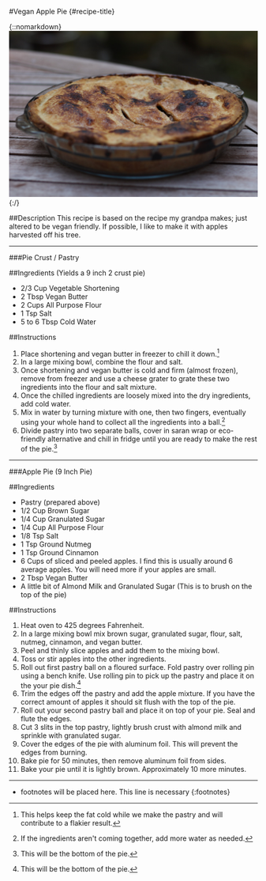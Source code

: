 #Vegan Apple Pie {#recipe-title}

<div markdown=1 class="image-and-text">

{::nomarkdown} 
<img src="images/recipe-images/apple-pie.JPG" class="image" alt="Apple Pie">
{:/}

<div markdown=1 class="text">

##Description
This recipe is based on the recipe my grandpa makes; just altered to be vegan friendly. If possible, I like to make it with apples harvested off his tree. 

***

###Pie Crust / Pastry

##Ingredients (Yields a 9 inch 2 crust pie)
- 2/3 Cup Vegetable Shortening
- 2 Tbsp Vegan Butter
- 2 Cups All Purpose Flour
- 1 Tsp Salt
- 5 to 6 Tbsp Cold Water

##Instructions
1. Place shortening and vegan butter in freezer to chill it down.[^1]
2. In a large mixing bowl, combine the flour and salt.
3. Once shortening and vegan butter is cold and firm (almost frozen), remove from freezer and use a cheese grater to grate these two ingredients into the flour and salt mixture. 
4. Once the chilled ingredients are loosely mixed into the dry ingredients, add cold water.
6. Mix in water by turning mixture with one, then two fingers, eventually using your whole hand to collect all the ingredients into a ball.[^2]
6. Divide pastry into two separate balls, cover in saran wrap or eco-friendly alternative and chill in fridge until you are ready to make the rest of the pie.[^3]

***

###Apple Pie (9 Inch Pie)

##Ingredients
- Pastry (prepared above) 
- 1/2 Cup Brown Sugar
- 1/4 Cup Granulated Sugar
- 1/4 Cup All Purpose Flour
- 1/8 Tsp Salt
- 1 Tsp Ground Nutmeg
- 1 Tsp Ground Cinnamon
- 6 Cups of sliced and peeled apples. I find this is usually around 6 average apples. You will need more if your apples are small.
- 2 Tbsp Vegan Butter
- A little bit of Almond Milk and Granulated Sugar (This is to brush on the top of the pie)

##Instructions
1. Heat oven to 425 degrees Fahrenheit.
2. In a large mixing bowl mix brown sugar, granulated sugar, flour, salt, nutmeg, cinnamon, and vegan butter.
3. Peel and thinly slice apples and add them to the mixing bowl.
4. Toss or stir apples into the other ingredients.
5. Roll out first pastry ball on a floured surface. Fold pastry over rolling pin using a bench knife. Use rolling pin to pick up the pastry and place it on the your pie dish.[^3]
6. Trim the edges off the pastry and add the apple mixture. If you have the correct amount of apples it should sit flush with the top of the pie.
7. Roll out your second pastry ball and place it on top of your pie. Seal and flute the edges.
8. Cut 3 slits in the top pastry, lightly brush crust with almond milk and sprinkle with granulated sugar.
9. Cover the edges of the pie with aluminum foil. This will prevent the edges from burning. 
10. Bake pie for 50 minutes, then remove aluminum foil from sides.
11. Bake your pie until it is lightly brown. Approximately 10 more minutes. 

***

[^1]: This helps keep the fat cold while we make the pastry and will contribute to a flakier result.

[^2]: If the ingredients aren't coming together, add more water as needed.

[^3]: This will be the bottom of the pie.

* footnotes will be placed here. This line is necessary
{:footnotes}


</div>

</div>